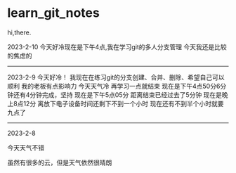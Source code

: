 # learn_git_notes

hi,there.

2023-2-10
今天好冷现在是下午4点,我在学习git的多人分支管理
今天我还是比较的焦虑的


---

2023-2-9
今天好冷！
我现在在练习git的分支创建、合并、删除、希望自己可以顺利
我的老板有点影响力
今天天气冷
再学习一点就结束
现在是下午4点50分6分钟还有4分钟完成，坚持
现在是下午5点05分 距离结束已经过去了5分钟
现在是晚上8点12分 离放下电子设备时间还剩下不到一个小时
现在还有不到半个小时就要九点了

---

2023-2-8

今天天气不错

虽然有很多的云，但是天气依然很晴朗
